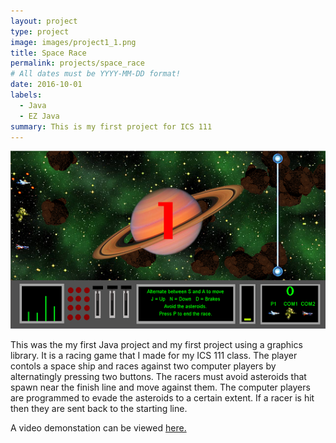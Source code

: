 ```yaml
---
layout: project
type: project
image: images/project1_1.png
title: Space Race
permalink: projects/space_race
# All dates must be YYYY-MM-DD format!
date: 2016-10-01
labels:
  - Java
  - EZ Java
summary: This is my first project for ICS 111
---
```

<img class="ui medium middle floated image" src="../images/project1_2.png">

This was the my first Java project and my first project using a graphics library.  It is a racing game that I made for my ICS 111 class.  The player contols a space ship and races against two computer players by alternatingly pressing two buttons.  The racers must avoid asteroids that spawn near the finish line and move against them.  The computer players are programmed to evade the asteroids to a certain extent.  If a racer is hit then they are sent back to the starting line. 

A video demonstation can be viewed [here.](https://www.youtube.com/watch?v=fJVWXSo21uo)

